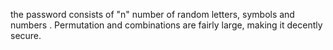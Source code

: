 

 the password consists of "n" number of random letters, symbols and numbers . Permutation and combinations are fairly large, making it decently secure.
